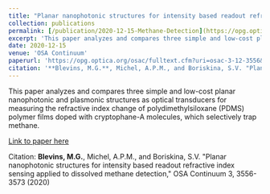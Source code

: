 ```yaml
---
title: "Planar nanophotonic structures for intensity based readout refractive index sensing applied to dissolved methane detection"
collection: publications
permalink: [/publication/2020-12-15-Methane-Detection](https://opg.optica.org/osac/fulltext.cfm?uri=osac-3-12-3556&id=444776)
excerpt: 'This paper analyzes and compares three simple and low-cost planar nanophotonic and plasmonic structures as optical transducers for measuring the refractive index change of polydimethylsiloxane (PDMS) polymer films doped with cryptophane-A molecules, which selectively trap methane.'
date: 2020-12-15
venue: 'OSA Continuum'
paperurl: 'https://opg.optica.org/osac/fulltext.cfm?uri=osac-3-12-3556&id=444776'
citation: '**Blevins, M.G.**, Michel, A.P.M., and Boriskina, S.V. "Planar nanophotonic structures for intensity based readout refractive index sensing applied to dissolved methane detection," OSA Continuum 3, 3556-3573 (2020)'
---
```

This paper analyzes and compares three simple and low-cost planar nanophotonic and plasmonic structures as optical transducers for measuring the refractive index change of polydimethylsiloxane (PDMS) polymer films doped with cryptophane-A molecules, which selectively trap methane.

[Link to paper here](https://opg.optica.org/osac/fulltext.cfm?uri=osac-3-12-3556&id=444776)

Citation: **Blevins, M.G.**, Michel, A.P.M., and Boriskina, S.V. "Planar nanophotonic structures for intensity based readout refractive index sensing applied to dissolved methane detection," OSA Continuum 3, 3556-3573 (2020)
